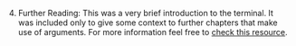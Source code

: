 4. Further Reading: This was a very brief introduction to the terminal. It was
included only to give some context to further chapters that make use of
arguments. For more information feel free to [check this resource](https://help.ubuntu.com/community/UsingTheTerminal).
